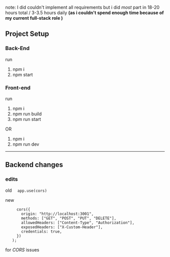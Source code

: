 
note: I did couldn't implement all requirements but i did *most* part in 18-20 hours total / 3-3.5 hours daily **(as i couldn't spend enough time because of my current full-stack role )**

## Project Setup
### Back-End
run 
1) npm i   
2) npm start

### Front-end
run
1) npm i
2) npm run build
3) npm run start

OR
1) npm i
2) npm run dev


---

## Backend changes
### edits

 old 
```	  app.use(cors) ```

new
 ```app.use(
      cors({
        origin: "http://localhost:3001",
        methods: ["GET", "POST", "PUT", "DELETE"],
        allowedHeaders: ["Content-Type", "Authorization"],
        exposedHeaders: ["X-Custom-Header"],
        credentials: true,
      })
    );
  ``` 

for *CORS* issues


